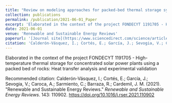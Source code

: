 ```yaml
---
title: "Review on modeling approaches for packed-bed thermal storage systems"
collection: publications
permalink: /publication/2021-06-01_Paper
excerpt: 'Elaborated in the context of the project FONDECYT 1191705 - High-temperature thermal storage for concentrated solar power plants using a packed bed of rocks: Heat transfer analysis and experimental validation.'
date: 2021-06-01
venue: 'Renewable and Sustainable Energy Reviews'
paperurl: '[Journal site](https://www.sciencedirect.com/science/article/pii/S1364032121001933)'
citation: 'Calderón-Vásquez, I.; Cortés, E.; García, J.; Sevogia, V.; Caroca, A.; Sarmiento, C.; Barraza, R.; Cardemil, J. M. (2021). &quot;Renewable and Sustainable Energy Reviews.&quot; <i>Renewable and Sustainable Energy Reviews</i>. 143: 110902. https://doi.org/10.1016/j.rser.2021.110902'
---
```


Elaborated in the context of the project FONDECYT 1191705 - High-temperature thermal storage for concentrated solar power plants using a packed bed of rocks: Heat transfer analysis and experimental validation

Recommended citation: Calderón-Vásquez, I.; Cortés, E.; García, J.; Sevogia, V.; Caroca, A.; Sarmiento, C.; Barraza, R.; Cardemil, J. M. (2021). &quot;Renewable and Sustainable Energy Reviews.&quot; <i>Renewable and Sustainable Energy Reviews</i>. 143: 110902. https://doi.org/10.1016/j.rser.2021.110902
